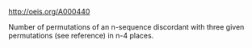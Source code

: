 http://oeis.org/A000440

Number of permutations of an n-sequence discordant with three given permutations (see reference) in n-4 places.
